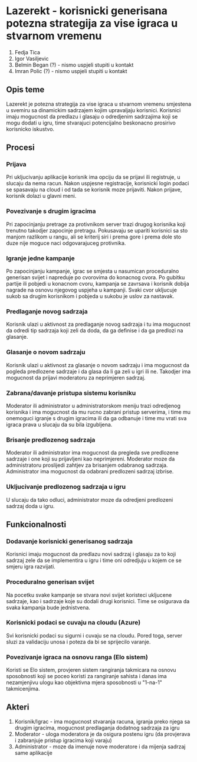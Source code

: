 # Lazerekt - korisnicki generisana potezna strategija za vise igraca u stvarnom vremenu

1. Fedja Tica
2. Igor Vasiljevic
3. Belmin Began (?) - nismo uspjeli stupiti u kontakt
4. Imran Polic (?) - nismo uspjeli stupiti u kontakt

## Opis teme

Lazerekt je potezna strategija za vise igraca u stvarnom vremenu smjestena u svemiru sa dinamickim sadrzajem kojim upravaljaju korisnici.
Korisnici imaju mogucnost da predlazu i glasaju o odredjenim sadrzajima koji se mogu dodati u igru, time stvarajuci potencijalno beskonacno prosirivo korisnicko iskustvo.

## Procesi

### Prijava

Pri ukljucivanju aplikacije korisnik ima opciju da se prijavi ili registruje, u slucaju da nema racun.
Nakon uspjesne registracije, korisnicki login podaci se spasavaju na cloud i od tada se korisnik moze prijaviti.
Nakon prijave, korisnik dolazi u glavni meni.

### Povezivanje s drugim igracima

Pri zapocinjanju pretrage za protivnikom server trazi drugog korisnika koji trenutno takodjer zapocinje pretragu.
Pokusavaju se upariti korisnici sa sto manjom razlikom u rangu, ali se kriterij siri i prema gore i prema dole sto duze nije moguce naci odgovarajuceg protivnika.

### Igranje jedne kampanje

Po zapocinjanju kampanje, igrac se smjesta u nasumican proceduralno generisan svijet i napreduje po cvorovima do konacnog cvora. Po gubitku partije ili pobjedi u konacnom cvoru, kampanja se zavrsava i korisnik dobija nagrade na osnovu njegovog uspjeha u kampanji. Svaki cvor ukljucuje sukob sa drugim korisnikom i pobjeda u sukobu je uslov za nastavak.

### Predlaganje novog sadrzaja

Korisnik ulazi u aktivnost za predlaganje novog sadrzaja i tu ima mogucnost da odredi tip sadrzaja koji zeli da doda, da ga definise i da ga predlozi na glasanje.

### Glasanje o novom sadrzaju

Korisnik ulazi u aktivnost za glasanje o novom sadrzaju i ima mogucnost da pogleda predlozene sadrzaje i da glasa da li ga zeli u igri ili ne. Takodjer ima mogucnost da prijavi moderatoru za neprimjeren sadrzaj.

### Zabrana/davanje pristupa sistemu korisniku

Moderator ili administrator u administratorskom meniju trazi odredjenog korisnika i ima mogucnost da mu rucno zabrani pristup serverima, i time mu onemoguci igranje s drugim igracima ili da ga odbanuje i time mu vrati sva igraca prava u slucaju da su bila izgubljena.

### Brisanje predlozenog sadrzaja

Moderator ili administrator ima mogucnost da pregleda sve predlozene sadrzaje i one koji su prijavljeni kao neprimjereni. Moderator moze da administratoru proslijedi zahtjev za brisanjem odabranog sadrzaja. Administrator ima mogucnost da odabrani predlozeni sadrzaj izbrise.

### Ukljucivanje predlozenog sadrzaja u igru

U slucaju da tako odluci, administrator moze da odredjeni predlozeni sadrzaj doda u igru.

## Funkcionalnosti

### Dodavanje korisnicki generisanog sadrzaja

Korisnici imaju mogucnost da predlazu novi sadrzaj i glasaju za to koji sadrzaj zele da se implementira u igru i time oni odredjuju u kojem ce se smjeru igra razvijati.

### Proceduralno generisan svijet

Na pocetku svake kampanje se stvara novi svijet koristeci ukljucene sadrzaje, kao i sadrzaje koje su dodali drugi korisnici. Time se osigurava da svaka kampanja bude jednistvena.

### Korisnicki podaci se cuvaju na cloudu (Azure)

Svi korisnicki podaci su sigurni i cuvaju se na cloudu. Pored toga, server sluzi za validaciju unosa i poteza da bi se sprijecilo varanje.

### Povezivanje igraca na osnovu ranga (Elo sistem)

Koristi se Elo sistem, provjeren sistem rangiranja takmicara na osnovu sposobnosti koji se poceo koristi za rangiranje sahista i danas ima nezamjenjivu ulogu kao objektivna mjera sposobnosti u "1-na-1" takmicenjima.

## Akteri

1. Korisnik/Igrac - ima mogucnost stvaranja racuna, igranja preko njega sa drugim igracima, mogucnost predlaganja dodatnog sadrzaja za igru
2. Moderator - uloga moderatora je da osigura postenu igru (da provjerava i zabranjuje pristup igracima koji varaju)
3. Administrator - moze da imenuje nove moderatore i da mijenja sadrzaj same aplikacije
